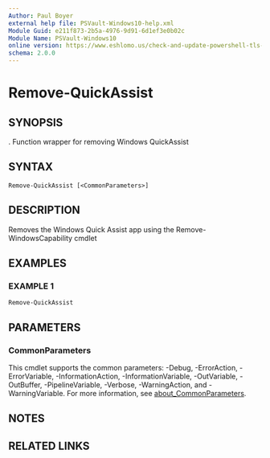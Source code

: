 ```yaml
---
Author: Paul Boyer
external help file: PSVault-Windows10-help.xml
Module Guid: e211f873-2b5a-4976-9d91-6d1ef3e0b02c
Module Name: PSVault-Windows10
online version: https://www.eshlomo.us/check-and-update-powershell-tls-version/
schema: 2.0.0
---
```


# Remove-QuickAssist

## SYNOPSIS
.
Function wrapper for removing Windows QuickAssist

## SYNTAX

```
Remove-QuickAssist [<CommonParameters>]
```

## DESCRIPTION
Removes the Windows Quick Assist app using the Remove-WindowsCapability cmdlet

## EXAMPLES

### EXAMPLE 1
```
Remove-QuickAssist
```

## PARAMETERS

### CommonParameters
This cmdlet supports the common parameters: -Debug, -ErrorAction, -ErrorVariable, -InformationAction, -InformationVariable, -OutVariable, -OutBuffer, -PipelineVariable, -Verbose, -WarningAction, and -WarningVariable. For more information, see [about_CommonParameters](http://go.microsoft.com/fwlink/?LinkID=113216).





## NOTES

## RELATED LINKS
